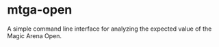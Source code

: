# mtga-open
A simple command line interface for analyzing the expected value of the Magic Arena Open.
